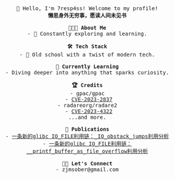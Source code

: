 <p align="center">
    <samp>
        <br>👋 Hello, I'm 7resp4ss! Welcome to my profile!
        <br><strong>懒思身外无穷事，愿读人间未见书</strong>
        <br><br><strong>👨🏻‍💻&nbsp;About Me</strong>
        <br>-&nbsp;🌱&nbsp;Constantly exploring and learning.
        <br><br><strong>🛠 Tech Stack</strong>
        <br>-&nbsp;🦕&nbsp;Old school with a twist of modern tech.
        <br><br><strong>🔧&nbsp;Currently Learning</strong>
        <br>-&nbsp;Diving deeper into anything that sparks curiosity.
        <br><br><strong>🏆 Credits</strong>
        <br>-&nbsp;gpac/gpac
        <br>&emsp;- <a href="https://cve.mitre.org/cgi-bin/cvename.cgi?name=CVE-2023-2837">CVE-2023-2837</a>
        <br>-&nbsp;radareorg/radare2
        <br>&emsp;- <a href="https://cve.mitre.org/cgi-bin/cvename.cgi?name=CVE-2023-4322">CVE-2023-4322</a>
        <br>...and more.
        <br><br><strong>📕 Publications</strong>
        <br>- <a href="https://www.cnblogs.com/7resp4ss/p/17486261.html" target="_blank">一条新的glibc IO_FILE利用链：_IO_obstack_jumps利用分析</a>
        <br>- <a href="https://bbs.kanxue.com/thread-276471.htm" target="_blank">一条新的glibc IO_FILE利用链：__printf_buffer_as_file_overflow利用分析</a>
        <br><br><strong>🤝🏻&nbsp;Let's Connect</strong>
        <br>- zjmsober@gmail.com
    </samp>
</p>
